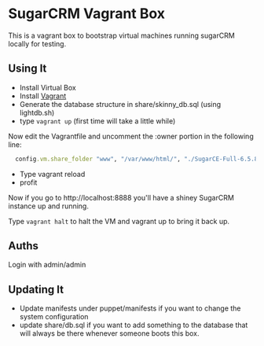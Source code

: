 # SugarCRM Vagrant Box
This is a vagrant box to bootstrap virtual machines running sugarCRM
locally for testing. 

## Using It

* Install Virtual Box
* Install [Vagrant](http://www.vagrantup.com)
* Generate the database structure in share/skinny_db.sql (using lightdb.sh)
* type `vagrant up` (first time will take a little while)

Now edit the Vagrantfile and uncomment the :owner portion in the
following line:

```ruby
  config.vm.share_folder "www", "/var/www/html/", "./SugarCE-Full-6.5.8" #, :owner => 'apache'

```

* Type vagrant reload
* profit

Now if you go to http://localhost:8888 you'll have a shiney SugarCRM
instance up and running. 

Type `vagrant halt` to halt the VM and vagrant up to bring it back up. 

## Auths
Login with admin/admin


## Updating It
* Update manifests under puppet/manifests if you want to change the
system configuration
* update share/db.sql if you want to add something to the database that
will always be there whenever someone boots this box.


